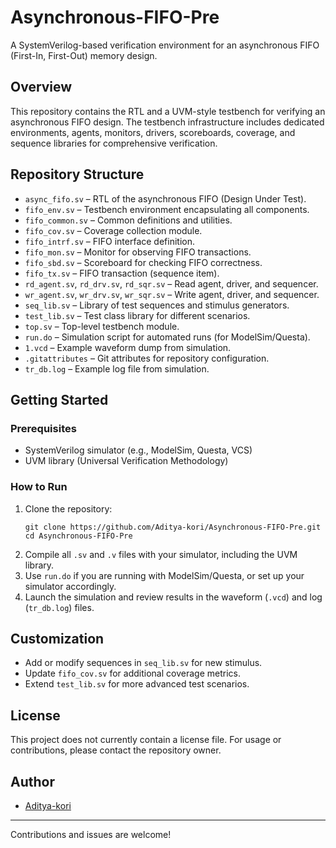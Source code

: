 # Asynchronous-FIFO-Pre

A SystemVerilog-based verification environment for an asynchronous FIFO (First-In, First-Out) memory design.

## Overview

This repository contains the RTL and a UVM-style testbench for verifying an asynchronous FIFO design. The testbench infrastructure includes dedicated environments, agents, monitors, drivers, scoreboards, coverage, and sequence libraries for comprehensive verification.

## Repository Structure

- `async_fifo.sv` – RTL of the asynchronous FIFO (Design Under Test).
- `fifo_env.sv` – Testbench environment encapsulating all components.
- `fifo_common.sv` – Common definitions and utilities.
- `fifo_cov.sv` – Coverage collection module.
- `fifo_intrf.sv` – FIFO interface definition.
- `fifo_mon.sv` – Monitor for observing FIFO transactions.
- `fifo_sbd.sv` – Scoreboard for checking FIFO correctness.
- `fifo_tx.sv` – FIFO transaction (sequence item).
- `rd_agent.sv`, `rd_drv.sv`, `rd_sqr.sv` – Read agent, driver, and sequencer.
- `wr_agent.sv`, `wr_drv.sv`, `wr_sqr.sv` – Write agent, driver, and sequencer.
- `seq_lib.sv` – Library of test sequences and stimulus generators.
- `test_lib.sv` – Test class library for different scenarios.
- `top.sv` – Top-level testbench module.
- `run.do` – Simulation script for automated runs (for ModelSim/Questa).
- `1.vcd` – Example waveform dump from simulation.
- `.gitattributes` – Git attributes for repository configuration.
- `tr_db.log` – Example log file from simulation.

## Getting Started

### Prerequisites

- SystemVerilog simulator (e.g., ModelSim, Questa, VCS)
- UVM library (Universal Verification Methodology)

### How to Run

1. Clone the repository:
   ```
   git clone https://github.com/Aditya-kori/Asynchronous-FIFO-Pre.git
   cd Asynchronous-FIFO-Pre
   ```
2. Compile all `.sv` and `.v` files with your simulator, including the UVM library.
3. Use `run.do` if you are running with ModelSim/Questa, or set up your simulator accordingly.
4. Launch the simulation and review results in the waveform (`.vcd`) and log (`tr_db.log`) files.

## Customization

- Add or modify sequences in `seq_lib.sv` for new stimulus.
- Update `fifo_cov.sv` for additional coverage metrics.
- Extend `test_lib.sv` for more advanced test scenarios.

## License

This project does not currently contain a license file. For usage or contributions, please contact the repository owner.

## Author

- [Aditya-kori](https://github.com/Aditya-kori)

---

Contributions and issues are welcome!
